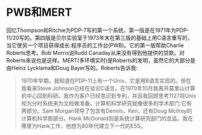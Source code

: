 # PWB和MERT

回忆Thompson和Ritchie为PDP-7写的第一个系统，第一版是在1971年为PDP-11/20写的。第四版是贝尔实验室于1973年末在第三版的基础上用C语言重写的，当它使另一个项目获得成长:程序员的工作台(PWB)。它的第一版帮助Charlie Roberts思考。Bob Morris说Rudd Canaday从来没有得到他提供的贷款。对Roberts来说也是这样。MERT(多环境实时)是Roberts的发明，虽然它的大部分是由Heinz Lycklama和Doug Bayer写的。Roberts告诉我:

> 1970年早期，我知道在PDP-11上有一个Unix，它是用B语言实现的。但在我看来Steve Johnson已经在谈论C语言。在1970年10月我离开莫里山计算机中心回到科研。我作为客户已经意识到专利，并且我回顾思考1127将Unix视为分时系统来为文档做准备。计算机科学研究就像很多的学术部门:它有两部分。Sam Morgan领导了包含有Dennis，Ken，还有Doug McIlroy的计算机科学那部分。Hank McDonald则是系统计算研究部门的总监。我在哪里为Hank工作，他想为80年代建立下一代的ESS。


